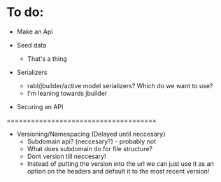 To do:
===================================

- Make an Api

- Seed data
  - That's a thing

- Serializers
  - rabl/jbuilder/active model serializers? Which do we want to use?
  - I'm leaning towards jbuilder

- Securing an API

=====================================

- Versioning/Namespacing (Delayed until neccesary)
  - Subdomain api? (neccesary?) - probably not
  - What does subdomain do for file structure?
  - Dont version till neccesary!
  - Instead of putting the version into the url we can just use it as an    option on the headers and default it to the most recent version!

